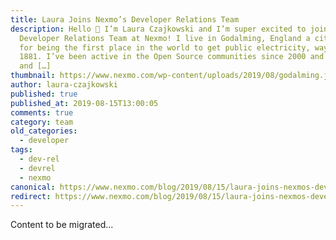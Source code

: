 ```yaml
---
title: Laura Joins Nexmo’s Developer Relations Team
description: Hello 🙂 I’m Laura Czajkowski and I’m super excited to join the
  Developer Relations Team at Nexmo! I live in Godalming, England a city famous
  for being the first place in the world to get public electricity, way back in
  1881. I’ve been active in the Open Source communities since 2000 and have led
  and […]
thumbnail: https://www.nexmo.com/wp-content/uploads/2019/08/godalming.jpeg
author: laura-czajkowski
published: true
published_at: 2019-08-15T13:00:05
comments: true
category: team
old_categories:
  - developer
tags:
  - dev-rel
  - devrel
  - nexmo
canonical: https://www.nexmo.com/blog/2019/08/15/laura-joins-nexmos-developer-relations-team-dr
redirect: https://www.nexmo.com/blog/2019/08/15/laura-joins-nexmos-developer-relations-team-dr
---
```

Content to be migrated...